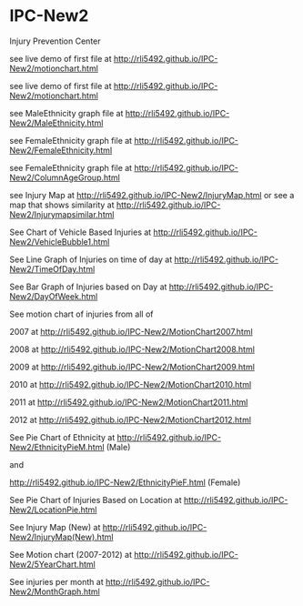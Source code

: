 IPC-New2
===

Injury Prevention Center

see live demo of first file at http://rli5492.github.io/IPC-New2/motionchart.html

see live demo of first file at http://rli5492.github.io/IPC-New2/motionchart.html

see MaleEthnicity graph file at http://rli5492.github.io/IPC-New2/MaleEthnicity.html

see FemaleEthnicity graph file at http://rli5492.github.io/IPC-New2/FemaleEthnicity.html

see FemaleEthnicity graph file at http://rli5492.github.io/IPC-New2/ColumnAgeGroup.html

see Injury Map at http://rli5492.github.io/IPC-New2/InjuryMap.html or see a map that shows similarity at http://rli5492.github.io/IPC-New2/Injurymapsimilar.html

See Chart of Vehicle Based Injuries at http://rli5492.github.io/IPC-New2/VehicleBubble1.html

See Line Graph of Injuries on time of day at http://rli5492.github.io/IPC-New2/TimeOfDay.html

See Bar Graph of Injuries based on Day at http://rli5492.github.io/IPC-New2/DayOfWeek.html

See motion chart of injuries from all of 

2007 at http://rli5492.github.io/IPC-New2/MotionChart2007.html

2008 at http://rli5492.github.io/IPC-New2/MotionChart2008.html

2009 at http://rli5492.github.io/IPC-New2/MotionChart2009.html

2010 at http://rli5492.github.io/IPC-New2/MotionChart2010.html

2011 at http://rli5492.github.io/IPC-New2/MotionChart2011.html

2012 at http://rli5492.github.io/IPC-New2/MotionChart2012.html

See Pie Chart of Ethnicity at http://rli5492.github.io/IPC-New2/EthnicityPieM.html (Male) 

and 

http://rli5492.github.io/IPC-New2/EthnicityPieF.html (Female)

See Pie Chart of Injuries Based on Location at http://rli5492.github.io/IPC-New2/LocationPie.html

See Injury Map (New) at http://rli5492.github.io/IPC-New2/InjuryMap(New).html

See Motion chart (2007-2012) at http://rli5492.github.io/IPC-New2/5YearChart.html

See injuries per month at http://rli5492.github.io/IPC-New2/MonthGraph.html

